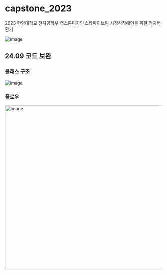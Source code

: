 # capstone_2023

2023 한양대학교 전자공학부 캡스톤디자인 스타파이브팀
시청각장애인을 위한 점자변환기

![image](https://github.com/suping4/capstone_2023/assets/88069526/37e7f9be-b82c-4057-9c15-db98955a5002)


## 24.09 코드 보완
### 클래스 구조
![image](https://github.com/user-attachments/assets/129caad9-753a-41ce-94df-5086fcf70175)

### 플로우

<img width="529" alt="image" src="https://github.com/user-attachments/assets/4fc23bc3-cf1a-4c58-9fa1-adf1e8cd33fd">
